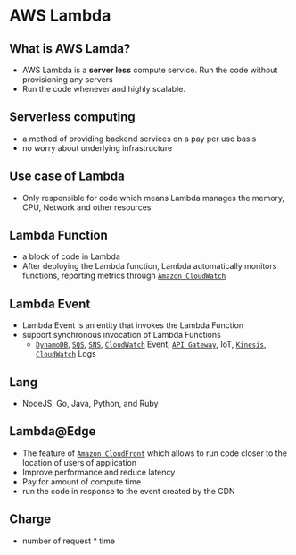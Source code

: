 # AWS Lambda
## What is AWS Lamda?
- AWS Lambda is a **server less** compute service. Run the code without provisioning any servers
- Run the code whenever and highly scalable. 

## Serverless computing
- a method of providing backend services on a pay per use basis
- no worry about underlying infrastructure

## Use case of Lambda
- Only responsible for code which means Lambda manages the memory, CPU, Network and other resources

## Lambda Function
- a block of code in Lambda
- After deploying the Lambda function, Lambda automatically monitors functions, reporting metrics through [`Amazon CloudWatch`](Cloudwatch.md)

## Lambda Event
- Lambda Event is an entity that invokes the Lambda Function
- support synchronous invocation of Lambda Functions
    - [`DynamoDB`](./DynamoDB.md), [`SQS`](./SQS.md), [`SNS`](./SNS.md), [`CloudWatch`](./Cloudwatch.md) Event, [`API Gateway`](./API.md), IoT, [`Kinesis`](./Kinesis), [`CloudWatch`](./Cloudwatch.md) Logs

## Lang
- NodeJS, Go, Java, Python, and Ruby

## Lambda@Edge
- The feature of [`Amazon CloudFront`](./CloudFront.md) which allows to run code closer to the location of users of application
- Improve performance and reduce latency
- Pay for amount of compute time
- run the code in response to the event created by the CDN

## Charge
- number of request * time
